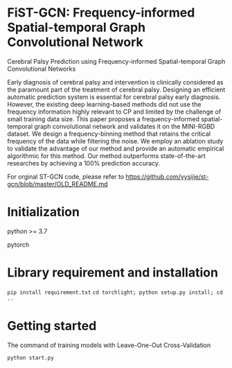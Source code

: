 # FiST-GCN: Frequency-informed Spatial-temporal Graph Convolutional Network
Cerebral Palsy Prediction using Frequency-informed Spatial-temporal Graph Convolutional Networks

Early diagnosis of cerebral palsy and intervention is clinically considered as the paramount part of the treatment of cerebral palsy. Designing an efficient automatic prediction system is essential for cerebral palsy early diagnosis. However, the existing deep learning-based methods did not use the frequency information highly relevant to CP and limited by the challenge of small training data size. This paper proposes a frequency-informed spatial-temporal graph convolutional network and validates it on the MINI-RGBD dataset. We design a frequency-binning method  that retains the critical frequency of the data while filtering the noise. We employ an ablation study to validate the advantage of our method and provide an automatic empirical algorithmic for this method. Our method outperforms state-of-the-art researches by achieving a 100% prediction accuracy.

For orginal ST-GCN code, please refer to https://github.com/yysijie/st-gcn/blob/master/OLD_README.md

# Initialization
python >= 3.7

pytorch

# Library requirement and installation
`
pip install requirement.txt
`
`
cd torchlight; python setup.py install; cd ..
`
# Getting started

The command of training models with Leave-One-Out Cross-Validation
```
python start.py
```


